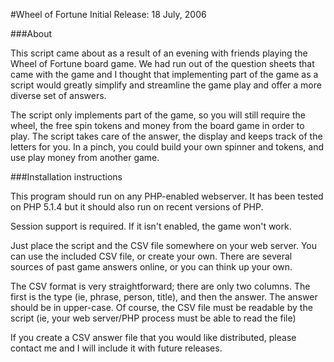 #Wheel of Fortune
Initial Release: 18 July, 2006

###About

This script came about as a result of an evening with friends playing the Wheel of Fortune board game. We had run out of the question sheets that came with the game and I thought that implementing part of the game as a script would greatly simplify and streamline the game play and offer a more diverse set of answers.

The script only implements part of the game, so you will still require the wheel, the free spin tokens and money from the board game in order to play. The script takes care of the answer, the display and keeps track of the letters for you. In a pinch, you could build your own spinner and tokens, and use play money from another game.

###Installation instructions

This program should run on any PHP-enabled webserver. It has been tested on PHP 5.1.4 but it should also run on recent versions of PHP.

Session support is required. If it isn't enabled, the game won't work.

Just place the script and the CSV file somewhere on your web server. You can use the included CSV file, or create your own. There are several sources of past game answers online, or you can think up your own.

The CSV format is very straightforward; there are only two columns. The first is the type (ie, phrase, person, title), and then the answer. The answer should be in upper-case. Of course, the CSV file must be readable by the script (ie, your web server/PHP process must be able to read the file)

If you create a CSV answer file that you would like distributed, please contact me and I will include it with future releases.
